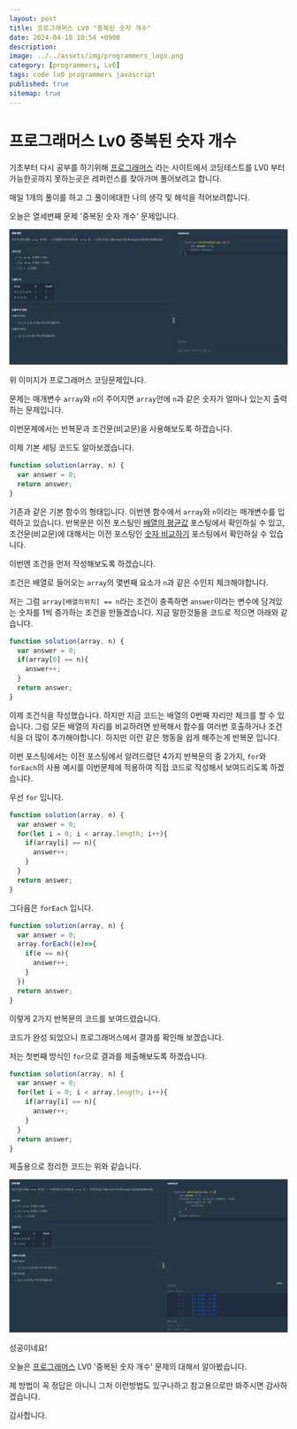 ```yaml
---
layout: post
title: 프로그래머스 LV0 "중복된 숫자 개수"
date: 2024-04-10 10:54 +0900
description: 
image: ../../assets/img/programmers_logo.png
category: [programmers, Lv0]
tags: code lv0 programmers javascript
published: true
sitemap: true
---
```


# 프로그래머스 Lv0 중복된 숫자 개수

  기초부터 다시 공부를 하기위해 [프로그래머스](https://programmers.co.kr/) 라는 사이트에서
  코딩테스트를 LV0 부터 가능한곳까지 못하는곳은 레퍼런스를 찾아가며 풀어보려고 합니다.
  
  매일 1개의 풀이를 하고 그 풀이에대한 나의 생각 및 해석을 적어보려합니다.

  오늘은 열세번째 문제 '중복된 숫자 개수' 문제입니다.

  ![프로그래머스 이미지](../../assets/img/중복된숫자개수_01.png)

  위 이미지가 프로그래머스 코딩문제입니다.
  
  문제는 매개변수 `array`와 `n`이 주어지면 `array`안에 `n`과 같은 숫자가 얼마나 있는지 출력하는 문제입니다.

  이번문제에서는 반복문과 조건문(비교문)을 사용해보도록 하겠습니다.

  이제 기본 세팅 코드도 알아보겠습니다.
  
```javascript
function solution(array, n) {
  var answer = 0;
  return answer;
}
``` 
기존과 같은 기본 함수의 형태입니다. 이번엔 함수에서 `array`와 `n`이라는 매개변수를 입력하고 있습니다.
반복문은 이전 포스팅인 [배열의 평균값](https://spearboy.github.io/posts/programmers_8/#반복문이란) 포스팅에서 확인하실 수 있고,   
조건문(비교문)에 대해서는 이전 포스팅인 [숫자 비교하기](https://spearboy.github.io/posts/programmers_5/#비교문if문) 포스팅에서 확인하실 수 있습니다.   

이번엔 조건을 먼저 작성해보도록 하겠습니다.

조건은 배열로 들어오는 `array`의 몇번째 요소가 `n`과 같은 수인지 체크해야합니다.

저는 그럼 `array[배열의위치] == n`라는 조건이 충족하면 `answer`이라는 변수에 담겨있는 숫자를 1씩 증가하는 조건을 만들겠습니다. 지금 말한것들을 코드로 적으면 아래와 같습니다.
```javascript
function solution(array, n) {
  var answer = 0;
  if(array[0] == n){
    answer++;
  }
  return answer;
}
``` 
이제 조건식을 작성했습니다. 하지만 지금 코드는 배열의 0번째 자리만 체크를 할 수 있습니다.
그럼 모든 배열의 자리를 비교하려면 반복해서 함수를 여러번 호출하거나 조건식을 더 많이 추가해야합니다. 하지만 이런 같은 행동을 쉽게 해주는게 반복문 입니다.

이번 포스팅에서는 이전 포스팅에서 알려드렸던 4가지 반복문의 중 2가지, `for`와 `forEach`의 사용 예시를 이번문제에 적용하여 직접 코드로 작성해서 보여드리도록 하겠습니다.

우선 `for` 입니다.

```javascript
function solution(array, n) {
  var answer = 0;
  for(let i = 0; i < array.length; i++){
    if(array[i] == n){
      answer++;
    }
  }
  return answer;
}
``` 

그다음은 `forEach` 입니다.
```javascript
function solution(array, n) {
  var answer = 0;
  array.forEach((e)=>{
    if(e == n){
      answer++;
    }
  })
  return answer;
}
``` 
이렇게 2가지 반복문의 코드를 보여드렸습니다.

코드가 완성 되었으니 프로그래머스에서 결과를 확인해 보겠습니다.

저는 첫번째 방식인 `for`으로 결과를 제출해보도록 하겠습니다.

```javascript
function solution(array, n) {
  var answer = 0;
  for(let i = 0; i < array.length; i++){
    if(array[i] == n){
      answer++;
    }
  }
  return answer;
}
``` 
제출용으로 정리한 코드는 위와 같습니다.

![프로그래머스 이미지](../../assets/img/중복된숫자개수_02.png)

성공이네요!

오늘은 [프로그래머스](https://programmers.co.kr/) LV0 '중복된 숫자 개수' 문제의 대해서 알아봤습니다.

제 방법이 꼭 정답은 아니니 그저 이런방법도 있구나하고 참고용으로만 봐주시면 감사하겠습니다.

감사합니다.